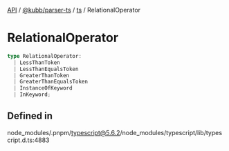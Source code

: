[API](../../../../../packages.md) / [@kubb/parser-ts](../../../index.md) / [ts](../index.md) / RelationalOperator

# RelationalOperator

```ts
type RelationalOperator: 
  | LessThanToken
  | LessThanEqualsToken
  | GreaterThanToken
  | GreaterThanEqualsToken
  | InstanceOfKeyword
  | InKeyword;
```

## Defined in

node\_modules/.pnpm/typescript@5.6.2/node\_modules/typescript/lib/typescript.d.ts:4883
